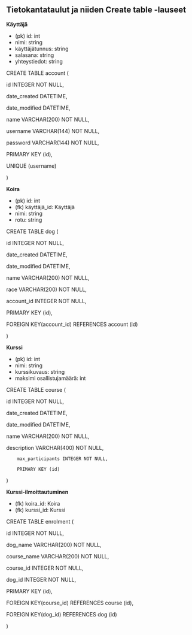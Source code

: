 ## Tietokantataulut ja niiden Create table -lauseet

**Käyttäjä**
* (pk) id: int
* nimi: string
* käyttäjätunnus: string
* salasana: string
* yhteystiedot: string

CREATE TABLE account (

id INTEGER NOT NULL,

date_created DATETIME,

date_modified DATETIME,

name VARCHAR(200) NOT NULL,

username VARCHAR(144) NOT NULL,

password VARCHAR(144) NOT NULL,

PRIMARY KEY (id),

UNIQUE (username)

)


**Koira**
* (pk) id: int
* (fk) käyttäjä_id: Käyttäjä
* nimi: string
* rotu: string

CREATE TABLE dog (

id INTEGER NOT NULL,

date_created DATETIME,

date_modified DATETIME,

name VARCHAR(200) NOT NULL,

race VARCHAR(200) NOT NULL,

account_id INTEGER NOT NULL,

PRIMARY KEY (id),

FOREIGN KEY(account_id) REFERENCES account (id)

)

**Kurssi**
* (pk) id: int
* nimi: string
* kurssikuvaus: string
* maksimi osallistujamäärä: int

CREATE TABLE course (

id INTEGER NOT NULL,

date_created DATETIME,

date_modified DATETIME,

name VARCHAR(200) NOT NULL,

description VARCHAR(400) NOT NULL,

        max_participants INTEGER NOT NULL,

        PRIMARY KEY (id)

)


**Kurssi-ilmoittautuminen**
* (fk) koira_id: Koira
* (fk) kurssi_id: Kurssi

CREATE TABLE enrolment (

id INTEGER NOT NULL,

dog_name VARCHAR(200) NOT NULL,

course_name VARCHAR(200) NOT NULL,

course_id INTEGER NOT NULL,

dog_id INTEGER NOT NULL,

PRIMARY KEY (id),

FOREIGN KEY(course_id) REFERENCES course (id),

FOREIGN KEY(dog_id) REFERENCES dog (id)

)
